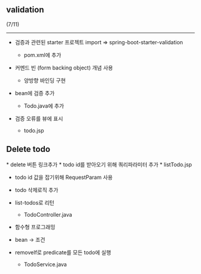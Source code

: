 
<h2>validation</h2>


(7/11)


---


* 검증과 관련된 starter 프로젝트 import => spring-boot-starter-validation
  * pom.xml에 추가
  

* 커멘드 빈 (form backing object) 개념 사용
  * 양방향 바인딩 구현


* bean에 검증 추가 
  * Todo.java에 추가


* 검증 오류를 뷰에 표시 
  * todo.jsp 


<h2>Delete todo</h2>
* delete 버튼 링크추가
* todo id를 받아오기 위해 쿼리파라미터 추가
  * listTodo.jsp


* todo id 값을 잡기위해 RequestParam 사용
* todo 삭제로직 추가
* list-todos로 리턴
  * TodoController.java

* 함수형 프로그래밍
* bean -> 조건
* removeIf로 predicate를 모든 todo에 실행
  * TodoService.java